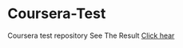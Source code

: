 # Coursera-Test
Coursera test repository
See The Result <a href="https://rawcdn.githack.com/AnishChikhaliya/Coursera-Test/5f37512e12f95f4eed3a0e1feaf2b0eee8173c8b/Dark%20Mode%20Calculator/index.html"> Click hear </a>

